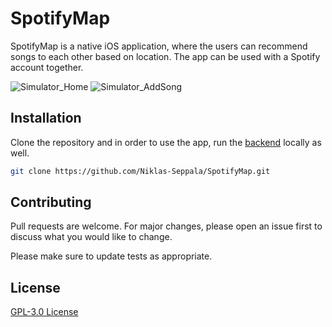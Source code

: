 # SpotifyMap

SpotifyMap is a native iOS application, where the users can recommend songs to each other based on location. The app can be used with a Spotify account together.

![Simulator_Home](https://user-images.githubusercontent.com/91802386/166416458-d1c1f036-a3b6-4ebf-bd1f-b09199e0f7fc.PNG)
![Simulator_AddSong](https://user-images.githubusercontent.com/91802386/166416679-cd4dd80a-69c8-4292-a802-bae8039b44cf.PNG)

## Installation

Clone the repository and in order to use the app, run the [backend](https://github.com/Paattis/group5_spotify_backend) locally as well.

```bash
git clone https://github.com/Niklas-Seppala/SpotifyMap.git
```

## Contributing
Pull requests are welcome. For major changes, please open an issue first to discuss what you would like to change.

Please make sure to update tests as appropriate.

## License
[GPL-3.0 License](https://www.gnu.org/licenses/gpl-3.0.en.html)
